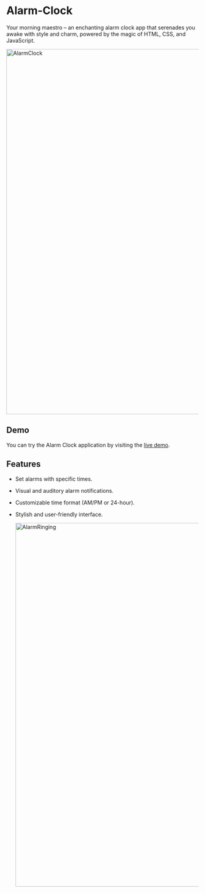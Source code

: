 # Alarm-Clock
Your morning maestro – an enchanting alarm clock app that serenades you awake with style and charm, powered by the magic of HTML, CSS, and JavaScript.

<img width="958" alt="AlarmClock" src="https://github.com/CodingStarMannu/Alarm-Clock/assets/124745116/37c14241-26d4-48df-b427-c15b13b18cfc">

## Demo

You can try the Alarm Clock application by visiting the [live demo](https://codingstarmannu.github.io/Alarm-Clock/).

## Features

- Set alarms with specific times.
- Visual and auditory alarm notifications.
- Customizable time format (AM/PM or 24-hour).
- Stylish and user-friendly interface.

  <img width="954" alt="AlarmRinging" src="https://github.com/CodingStarMannu/Alarm-Clock/assets/124745116/718e3000-a08f-4f4d-b3ec-3354e5d12c1f">






